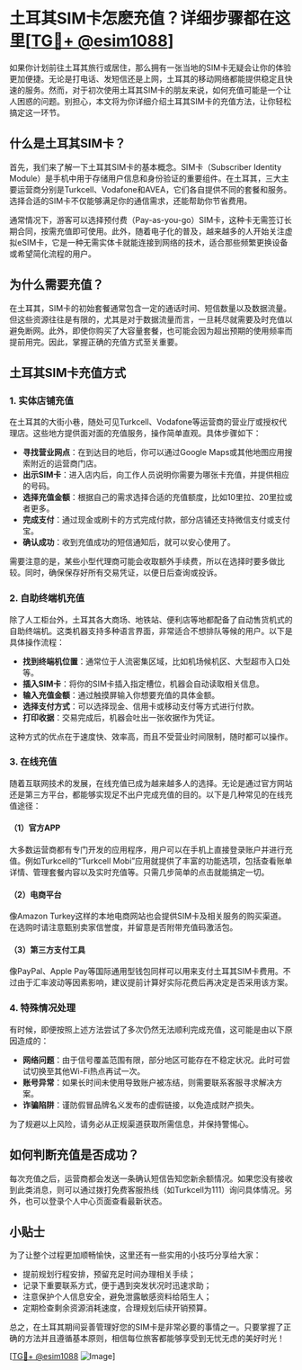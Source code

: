 # 土耳其SIM卡怎麽充值？详细步骤都在这里[[TG💪+ @esim1088](https://t.me/s/esim1088)]

如果你计划前往土耳其旅行或居住，那么拥有一张当地的SIM卡无疑会让你的体验更加便捷。无论是打电话、发短信还是上网，土耳其的移动网络都能提供稳定且快速的服务。然而，对于初次使用土耳其SIM卡的朋友来说，如何充值可能是一个让人困惑的问题。别担心，本文将为你详细介绍土耳其SIM卡的充值方法，让你轻松搞定这一环节。

## 什么是土耳其SIM卡？

首先，我们来了解一下土耳其SIM卡的基本概念。SIM卡（Subscriber Identity Module）是手机中用于存储用户信息和身份验证的重要组件。在土耳其，三大主要运营商分别是Turkcell、Vodafone和AVEA，它们各自提供不同的套餐和服务。选择合适的SIM卡不仅能够满足你的通信需求，还能帮助你节省费用。

通常情况下，游客可以选择预付费（Pay-as-you-go）SIM卡，这种卡无需签订长期合同，按需充值即可使用。此外，随着电子化的普及，越来越多的人开始关注虚拟eSIM卡，它是一种无需实体卡就能连接到网络的技术，适合那些频繁更换设备或希望简化流程的用户。

## 为什么需要充值？

在土耳其，SIM卡的初始套餐通常包含一定的通话时间、短信数量以及数据流量。但这些资源往往是有限的，尤其是对于数据流量而言，一旦耗尽就需要及时充值以避免断网。此外，即使你购买了大容量套餐，也可能会因为超出预期的使用频率而提前用完。因此，掌握正确的充值方式至关重要。

## 土耳其SIM卡充值方式

### 1. 实体店铺充值

在土耳其的大街小巷，随处可见Turkcell、Vodafone等运营商的营业厅或授权代理店。这些地方提供面对面的充值服务，操作简单直观。具体步骤如下：

- **寻找营业网点**：在到达目的地后，你可以通过Google Maps或其他地图应用搜索附近的运营商门店。
- **出示SIM卡**：进入店内后，向工作人员说明你需要为哪张卡充值，并提供相应的号码。
- **选择充值金额**：根据自己的需求选择合适的充值额度，比如10里拉、20里拉或者更多。
- **完成支付**：通过现金或刷卡的方式完成付款，部分店铺还支持微信支付或支付宝。
- **确认成功**：收到充值成功的短信通知后，就可以安心使用了。

需要注意的是，某些小型代理商可能会收取额外手续费，所以在选择时要多做比较。同时，确保保存好所有交易凭证，以便日后查询或投诉。

### 2. 自助终端机充值

除了人工柜台外，土耳其各大商场、地铁站、便利店等地都配备了自动售货机式的自助终端机。这类机器支持多种语言界面，非常适合不想排队等候的用户。以下是具体操作流程：

- **找到终端机位置**：通常位于人流密集区域，比如机场候机区、大型超市入口处等。
- **插入SIM卡**：将你的SIM卡插入指定槽位，机器会自动读取相关信息。
- **输入充值金额**：通过触摸屏输入你想要充值的具体金额。
- **选择支付方式**：可以选择现金、信用卡或移动支付等方式进行付款。
- **打印收据**：交易完成后，机器会吐出一张收据作为凭证。

这种方式的优点在于速度快、效率高，而且不受营业时间限制，随时都可以操作。

### 3. 在线充值

随着互联网技术的发展，在线充值已成为越来越多人的选择。无论是通过官方网站还是第三方平台，都能够实现足不出户完成充值的目的。以下是几种常见的在线充值途径：

#### （1）官方APP

大多数运营商都有专门开发的应用程序，用户可以在手机上直接登录账户并进行充值。例如Turkcell的“Turkcell Mobi”应用就提供了丰富的功能选项，包括查看账单详情、管理套餐内容以及实时充值等。只需几步简单的点击就能搞定一切。

#### （2）电商平台

像Amazon Turkey这样的本地电商网站也会提供SIM卡及相关服务的购买渠道。在选购时请注意甄别卖家信誉度，并留意是否附带充值码激活包。

#### （3）第三方支付工具

像PayPal、Apple Pay等国际通用型钱包同样可以用来支付土耳其SIM卡费用。不过由于汇率波动等因素影响，建议提前计算好实际花费后再决定是否采用该方案。

### 4. 特殊情况处理

有时候，即便按照上述方法尝试了多次仍然无法顺利完成充值，这可能是由以下原因造成的：

- **网络问题**：由于信号覆盖范围有限，部分地区可能存在不稳定状况。此时可尝试切换至其他Wi-Fi热点再试一次。
- **账号异常**：如果长时间未使用导致账户被冻结，则需要联系客服寻求解决方案。
- **诈骗陷阱**：谨防假冒品牌名义发布的虚假链接，以免造成财产损失。

为了规避以上风险，请务必从正规渠道获取所需信息，并保持警惕心。

## 如何判断充值是否成功？

每次充值之后，运营商都会发送一条确认短信告知您新余额情况。如果您没有接收到此类消息，则可以通过拨打免费客服热线（如Turkcell为111）询问具体情况。另外，也可以登录个人中心页面查看最新状态。

## 小贴士

为了让整个过程更加顺畅愉快，这里还有一些实用的小技巧分享给大家：

- 提前规划行程安排，预留充足时间办理相关手续；
- 记录下重要联系方式，便于遇到突发状况时迅速求助；
- 注意保护个人信息安全，避免泄露敏感资料给陌生人；
- 定期检查剩余资源消耗速度，合理规划后续开销预算。

总之，在土耳其期间妥善管理好您的SIM卡是非常必要的事情之一。只要掌握了正确的方法并且遵循基本原则，相信每位旅客都能够享受到无忧无虑的美好时光！

[[TG💪+ @esim1088](https://t.me/s/esim1088) ![Image](https://i.postimg.cc/4NQfJmqS/Snipaste-2025-05-13-00-14-12.png)]